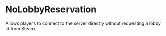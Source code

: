 # NoLobbyReservation
 Allows players to connect to the server directly without requesting a lobby id from Steam.
